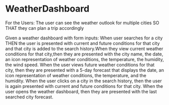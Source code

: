 # WeatherDashboard

For the Users:
The user can see the weather outlook for multiple cities
SO THAT they can plan a trip accordingly

Given a weather dashboard with form inputs:
When user searches for a city
THEN the user is presented with current and future conditions for that city and that city is added to the search history.When they view current weather conditions for that city,then they are presented with the city name, the date, an icon representation of weather conditions, the temperature, the humidity, the wind speed. When the user views future weather conditions for that city, then they are presented with a 5-day forecast that displays the date, an icon representation of weather conditions, the temperature, and the humidity. When the user clicks on a city in the search history, then the user is again presented with current and future conditions for that city. When the user opens the weather dashboard, then they are presented with the last searched city forecast.